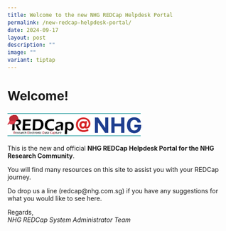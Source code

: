 ```yaml
---
title: Welcome to the new NHG REDCap Helpdesk Portal
permalink: /new-redcap-helpdesk-portal/
date: 2024-09-17
layout: post
description: ""
image: ""
variant: tiptap
---
```

<h1><strong>Welcome!</strong></h1>
<div class="isomer-image-wrapper">
<img style="width: 60%;" height="auto" width="100%" alt="" src="/images/REDCap logo/Logo2.png">
</div>
<p></p>
<p>This is the new and official <strong>NHG REDCap Helpdesk Portal for the NHG Research Community</strong>.</p>
<p>You will find many resources on this site to assist you with your REDCap
journey.</p>
<p>Do drop us a line (redcap@nhg.com.sg) if you have any suggestions for
what you would like to see here.</p>
<p>Regards,
<br><em>NHG REDCap System Administrator Team</em>
</p>
<p></p>
<p></p>